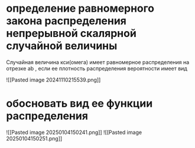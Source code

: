 # определение равномерного закона распределения непрерывной скалярной случайной величины

Случайная величина кси(омега) имеет равномерное распределения на отрезке ab , если ее плотность распределения вероятности имеет вид  

![[Pasted image 20241110215539.png]]

# обосновать вид ее функции распределения 

![[Pasted image 20250104150241.png]]
![[Pasted image 20250104150251.png]]